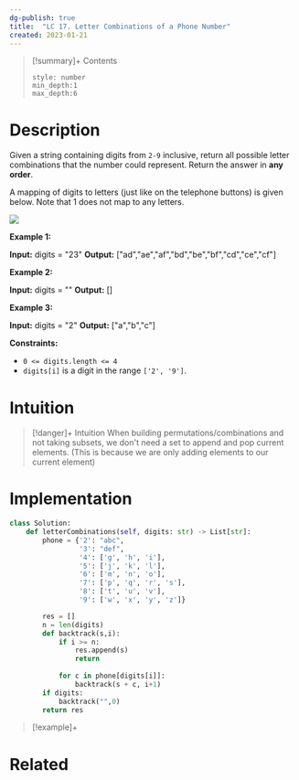 ```yaml
---
dg-publish: true
title:  "LC 17. Letter Combinations of a Phone Number"
created: 2023-01-21
---
```


>[!summary]+ Contents
>```toc
>style: number
>min_depth:1
>max_depth:6
>```

# Description

Given a string containing digits from `2-9` inclusive, return all possible letter combinations that the number could represent. Return the answer in **any order**.

A mapping of digits to letters (just like on the telephone buttons) is given below. Note that 1 does not map to any letters.

![](https://assets.leetcode.com/uploads/2022/03/15/1200px-telephone-keypad2svg.png)

**Example 1:**

**Input:** digits = "23"
**Output:** ["ad","ae","af","bd","be","bf","cd","ce","cf"]

**Example 2:**

**Input:** digits = ""
**Output:** []

**Example 3:**

**Input:** digits = "2"
**Output:** ["a","b","c"]

**Constraints:**

-   `0 <= digits.length <= 4`
-   `digits[i]` is a digit in the range `['2', '9']`.
# Intuition

>[!danger]+ Intuition
>When building permutations/combinations and not taking subsets, we don't need a set to append and pop current elements. (This is because we are only adding elements to our current element)

# Implementation
```python
class Solution:
    def letterCombinations(self, digits: str) -> List[str]:
        phone = {'2': "abc",
                 '3': "def",
                 '4': ['g', 'h', 'i'],
                 '5': ['j', 'k', 'l'],
                 '6': ['m', 'n', 'o'],
                 '7': ['p', 'q', 'r', 's'],
                 '8': ['t', 'u', 'v'],
                 '9': ['w', 'x', 'y', 'z']}

        res = []
        n = len(digits)
        def backtrack(s,i):
            if i >= n:
                res.append(s)
                return
            
            for c in phone[digits[i]]:
                backtrack(s + c, i+1)
        if digits:
            backtrack("",0)
        return res
```

>[!example]+ 


# Related
